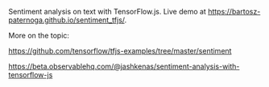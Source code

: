 Sentiment analysis on text with TensorFlow.js. Live demo at https://bartosz-paternoga.github.io/sentiment_tfjs/.

More on the topic:

https://github.com/tensorflow/tfjs-examples/tree/master/sentiment

https://beta.observablehq.com/@jashkenas/sentiment-analysis-with-tensorflow-js

